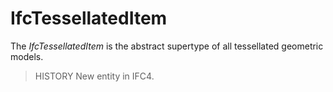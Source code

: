 # IfcTessellatedItem

The _IfcTessellatedItem_ is the abstract supertype of all tessellated geometric models.
<!-- end of short definition -->

> HISTORY New entity in IFC4.
